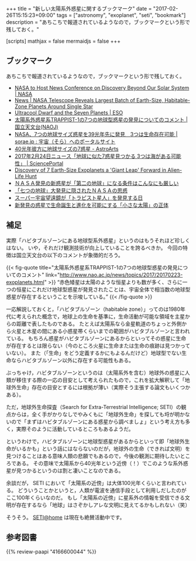 +++
title = "新しい太陽系外惑星に関するブックマーク"
date = "2017-02-26T15:15:23+09:00"
tags = ["astronomy", "exoplanet", "seti", "bookmark"]
description = "あちこちで報道されているようなので，ブックマークという形で残しておく。"

[scripts]
  mathjax = false
  mermaidjs = false
+++

## ブックマーク

あちこちで報道されているようなので，ブックマークという形で残しておく。

- [NASA to Host News Conference on Discovery Beyond Our Solar System |  NASA](https://www.nasa.gov/press-release/nasa-to-host-news-conference-on-discovery-beyond-our-solar-system)
- [News | NASA Telescope Reveals Largest Batch of Earth-Size, Habitable-Zone Planets Around Single Star](http://www.jpl.nasa.gov/news/news.php?feature=6756)
- [Ultracool Dwarf and the Seven Planets | ESO](http://www.eso.org/public/news/eso1706/)
- [太陽系外惑星系TRAPPIST-1の7つの地球型惑星の発見についてのコメント | 国立天文台(NAOJ)](http://www.nao.ac.jp/news/topics/2017/20170223-exoplanets.html)
- [NASA、7つの地球サイズ惑星を39光年先に発見　3つは生命存在可能 | sorae.jp : 宇宙（そら）へのポータルサイト](http://sorae.jp/030201/2017_02_23_nasa.html)
- [40光年彼方に地球サイズの7惑星 - AstroArts](http://www.astroarts.co.jp/article/hl/a/8976_trappist1)
- [2017年2月24日ニュース「地球に似た7惑星見つかる 3つは海がある可能性」 | SciencePortal](http://scienceportal.jst.go.jp/news/newsflash_review/newsflash/2017/02/20170224_01.html)
- [Discovery of 7 Earth-Size Exoplanets a 'Giant Leap' Forward in Alien-Life Hunt](http://www.space.com/35803-trappist-1-planets-alien-life.html)
- [ＮＡＳＡ発見の新惑星が「第二の地球」になる条件はこんなにも厳しい](http://ironna.jp/article/5870)
- [「七つの地球」大発見に隠されたＮＡＳＡの思惑](http://ironna.jp/article/5871)
- [スーパー宇宙望遠鏡が「トラピスト星人」を発見する日](http://ironna.jp/article/5874)
- [新発見の惑星で生命誕生と進化を可能にする「小さな太陽」の正体](http://ironna.jp/article/5875)

## 補足

実際「ハビタブルゾーンにある地球型系外惑星」というのはもうそれほど珍しくはない。
いや，それだけ観測技術が向上していることを誇るべきか。
今回の特徴は国立天文台の以下のコメントが象徴的だろう。

{{< fig-quote title="太陽系外惑星系TRAPPIST-1の7つの地球型惑星の発見についてのコメント" link="http://www.nao.ac.jp/news/topics/2017/20170223-exoplanets.html" >}}
<q>赤色矮星は太陽のような恒星よりも数が多く、さらに一つの恒星にこれだけ地球型惑星が発見されたことは、宇宙全体で相当数の地球型惑星が存在するということを示唆している。</q>
{{< /fig-quote >}}

一応解説しておくと，「ハビタブルゾーン（habitable zone）」ってのは1980年代に考えられた概念で，地球上の生命を基準に，生命活動が可能な領域を主星からの距離で表したものである。
たとえば太陽系なら金星軌道のちょっと外側から火星と木星の間にある小惑星帯くらいまでの範囲がハビタブルゾーンと言われている。
もちろん惑星がハビタブルゾーンにあるからといってその惑星に生命が存在するとは限らない（今のところ火星に生命または生命の痕跡は見つかっていない）。
また（「生命」をどう定義するかにもよるんだけど）地球型でない生命ならハビタブルゾーン以外に存在する可能性もある。

ぶっちゃけ，ハビタブルゾーンというのは（太陽系外を含む）地球外の惑星に人類が移住する際の一応の目安として考えられたもので，これを拡大解釈して「地球外生命」存在の目安とするには根拠が薄い（実際そう主張する論文もいくつかある）。

ただ，地球外生命探査（Search for Extra-Terrestrial Intelligence; SETI）の観点からは，全く手がかりなしでやみくもに「地球外生命」を探しても埒が明かないので「まずはハビタブルゾーンにある惑星から調べましょ」という考え方も多く，実際そのように活動しているところもあるようだ。

というわけで，ハビタブルゾーンに地球型惑星があるからといって即「地球外生命がいるかも」という話にはならないのだが，地球外の生命（できれば文明）を見つけることはある意味人類の悲願でもあるので，今後の観測に期待したいところである。
その意味で太陽系から40光年という近傍（！）でこのような系外惑星が見つかるというのは割と凄いことなのである。

余談だが， SETI において「太陽系の近傍」は大体100光年くらいと言われている。
どういうことかというと，人類が電波を通信手段として利用しだしたのがここ100年くらいなのだ。
もし「太陽系の近傍」に星系外の情報を受信できる文明が存在するなら「地球」はさぞかしアレな文明に見えてるかもしれない（笑）

そうそう。
[SETI@home](http://setiathome.ssl.berkeley.edu/) は現在も絶賛活動中です。

## 参考図書

{{% review-paapi "4166600044" %}} <!-- ファースト・コンタクト -->
